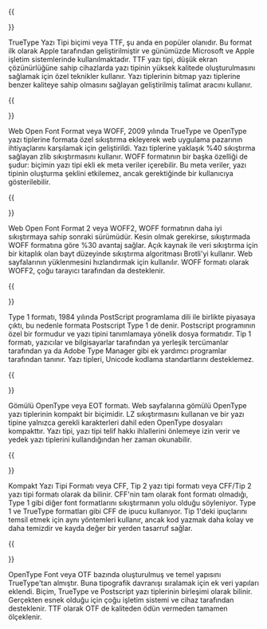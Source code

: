 ﻿---
translation: true
deploy: false
---


{{<section TTF>}}

TrueType Yazı Tipi biçimi veya TTF, şu anda en popüler olanıdır. Bu format ilk olarak Apple tarafından geliştirilmiştir ve günümüzde Microsoft ve Apple işletim sistemlerinde kullanılmaktadır. TTF yazı tipi, düşük ekran çözünürlüğüne sahip cihazlarda yazı tipinin yüksek kalitede oluşturulmasını sağlamak için özel teknikler kullanır. Yazı tiplerinin bitmap yazı tiplerine benzer kaliteye sahip olmasını sağlayan geliştirilmiş talimat aracını kullanır.

{{<section WOFF>}}

Web Open Font Format veya WOFF, 2009 yılında TrueType ve OpenType yazı tiplerine formata özel sıkıştırma ekleyerek web uygulama pazarının ihtiyaçlarını karşılamak için geliştirildi. Yazı tiplerine yaklaşık %40 sıkıştırma sağlayan zlib sıkıştırmasını kullanır. WOFF formatının bir başka özelliği de şudur: biçimin yazı tipi ekli ek meta veriler içerebilir. Bu meta veriler, yazı tipinin oluşturma şeklini etkilemez, ancak gerektiğinde bir kullanıcıya gösterilebilir.

{{<section WOFF2>}}

Web Open Font Format 2 veya WOFF2, WOFF formatının daha iyi sıkıştırmaya sahip sonraki sürümüdür. Kesin olmak gerekirse, sıkıştırmada WOFF formatına göre %30 avantaj sağlar. Açık kaynak ile veri sıkıştırma için bir kitaplık olan bayt düzeyinde sıkıştırma algoritması Brotli'yi kullanır. Web sayfalarının yüklenmesini hızlandırmak için kullanılır. WOFF formatı olarak WOFF2, çoğu tarayıcı tarafından da desteklenir.

{{<section TYPE1>}}

Type 1 formatı, 1984 yılında PostScript programlama dili ile birlikte piyasaya çıktı, bu nedenle formata Postscript Type 1 de denir. Postscript programının özel bir formudur ve yazı tipini tanımlamaya yönelik dosya formatıdır. Tip 1 formatı, yazıcılar ve bilgisayarlar tarafından ya yerleşik tercümanlar tarafından ya da Adobe Type Manager gibi ek yardımcı programlar tarafından tanınır. Yazı tipleri, Unicode kodlama standartlarını desteklemez.

{{<section EOT>}}

Gömülü OpenType veya EOT formatı. Web sayfalarına gömülü OpenType yazı tiplerinin kompakt bir biçimidir. LZ sıkıştırmasını kullanan ve bir yazı tipine yalnızca gerekli karakterleri dahil eden OpenType dosyaları kompakttır. Yazı tipi, yazı tipi telif hakkı ihlallerini önlemeye izin verir ve yedek yazı tiplerini kullandığından her zaman okunabilir.

{{<section CFF>}}

Kompakt Yazı Tipi Formatı veya CFF, Tip 2 yazı tipi formatı veya CFF/Tip 2 yazı tipi formatı olarak da bilinir. CFF'nin tam olarak font formatı olmadığı, Type 1 gibi diğer font formatlarını sıkıştırmanın yolu olduğu söyleniyor. Type 1 ve TrueType formatları gibi CFF de ipucu kullanıyor. Tip 1'deki ipuçlarını temsil etmek için aynı yöntemleri kullanır, ancak kod yazmak daha kolay ve daha temizdir ve kayda değer bir yerden tasarruf sağlar.

{{<section OTF>}}

OpenType Font veya OTF bazında oluşturulmuş ve temel yapısını TrueType'tan almıştır. Buna tipografik davranışı sıralamak için ek veri yapıları eklendi. Biçim, TrueType ve Postscript yazı tiplerinin birleşimi olarak bilinir. Gerçekten esnek olduğu için çoğu işletim sistemi ve cihaz tarafından desteklenir. TTF olarak OTF de kaliteden ödün vermeden tamamen ölçeklenir.
